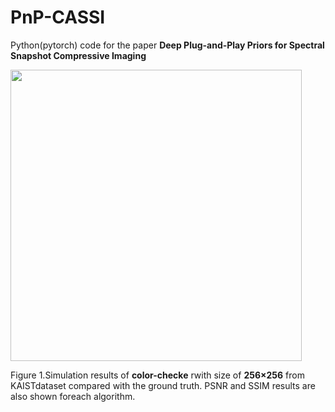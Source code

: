 # PnP-CASSI
Python(pytorch) code for the paper **Deep Plug-and-Play Priors for Spectral Snapshot Compressive Imaging**

<p align="left">
<img src="https://github.com/zsm1211/PnP-CASSI/blob/main/img/Simu_colorchecker_256-1.png?height="600" width="466"raw=true">
</p>

Figure 1.Simulation results of **color-checke** rwith size of **256×256** from KAISTdataset compared with the ground truth. PSNR and SSIM results are also shown foreach algorithm.
